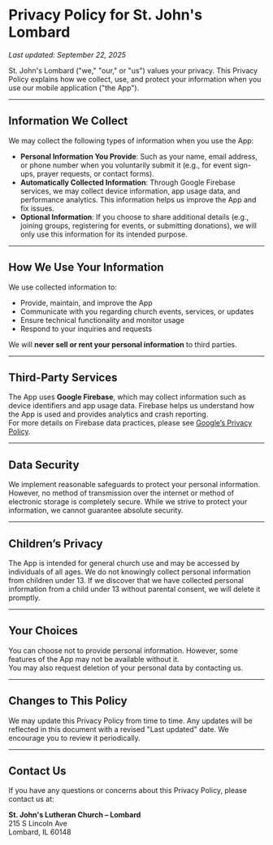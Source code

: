 # Privacy Policy for St. John's Lombard

_Last updated: September 22, 2025_

St. John's Lombard ("we," "our," or "us") values your privacy. This Privacy Policy explains how we collect, use, and protect your information when you use our mobile application ("the App").

---

## Information We Collect

We may collect the following types of information when you use the App:

- **Personal Information You Provide**: Such as your name, email address, or phone number when you voluntarily submit it (e.g., for event sign-ups, prayer requests, or contact forms).
- **Automatically Collected Information**: Through Google Firebase services, we may collect device information, app usage data, and performance analytics. This information helps us improve the App and fix issues.
- **Optional Information**: If you choose to share additional details (e.g., joining groups, registering for events, or submitting donations), we will only use this information for its intended purpose.

---

## How We Use Your Information

We use collected information to:

- Provide, maintain, and improve the App
- Communicate with you regarding church events, services, or updates
- Ensure technical functionality and monitor usage
- Respond to your inquiries and requests

We will **never sell or rent your personal information** to third parties.

---

## Third-Party Services

The App uses **Google Firebase**, which may collect information such as device identifiers and app usage data. Firebase helps us understand how the App is used and provides analytics and crash reporting.  
For more details on Firebase data practices, please see [Google’s Privacy Policy](https://policies.google.com/privacy).

---

## Data Security

We implement reasonable safeguards to protect your personal information. However, no method of transmission over the internet or method of electronic storage is completely secure. While we strive to protect your information, we cannot guarantee absolute security.

---

## Children’s Privacy

The App is intended for general church use and may be accessed by individuals of all ages. We do not knowingly collect personal information from children under 13. If we discover that we have collected personal information from a child under 13 without parental consent, we will delete it promptly.

---

## Your Choices

You can choose not to provide personal information. However, some features of the App may not be available without it.  
You may also request deletion of your personal data by contacting us.

---

## Changes to This Policy

We may update this Privacy Policy from time to time. Any updates will be reflected in this document with a revised "Last updated" date. We encourage you to review it periodically.

---

## Contact Us

If you have any questions or concerns about this Privacy Policy, please contact us at:

**St. John's Lutheran Church – Lombard**  
215 S Lincoln Ave  
Lombard, IL 60148

